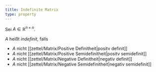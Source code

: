 ```yaml
---
title: Indefinite Matrix
type: property
---
```


Sei $A \in \mathbb{R}^{n \times n}$.

$A$ heißt *indefinit*, falls
- $A$ nicht [[zettel/Matrix/Positive Definitheit|positv definit]]
- $A$ nicht [[zettel/Matrix/Positive Semidefinitheit|positv semidefinit]]
- $A$ nicht [[zettel/Matrix/Negative Definitheit|negativ definit]]
- $A$ nicht [[zettel/Matrix/Negative Semidefinitheit|negativ semidefinit]]